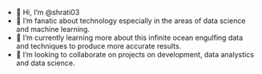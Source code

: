 - 👋 Hi, I’m @shrati03
- 👀 I’m fanatic about technology especially in the areas of data science and machine learning.
- 🌱 I’m currently learning more about this infinite ocean engulfing data and techniques to produce more accurate results.
- 💞️ I’m looking to collaborate on projects on development, data analystics and data science.
  

<!---
shrati03/shrati03 is a ✨ special ✨ repository because its `README.md` (this file) appears on your GitHub profile.
You can click the Preview link to take a look at your changes.
--->

